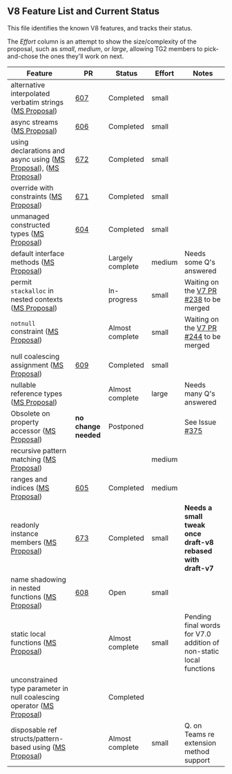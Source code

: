 ## V8 Feature List and Current Status

This file identifies the known V8 features, and tracks their status.

The *Effort* column is an attempt to show the size/complexity of the proposal, such as *small*, *medium*, or *large*, allowing TG2 members to pick-and-chose the ones they'll work on next.

Feature | PR | Status | Effort | Notes
------- | -- | ------ | ------ | ------
alternative interpolated verbatim strings ([MS Proposal](https://github.com/dotnet/csharplang/blob/main/proposals/csharp-8.0/alternative-interpolated-verbatim.md)) | [607](https://github.com/dotnet/csharpstandard/pull/607) | Completed | small | 
async streams ([MS Proposal](https://github.com/dotnet/csharplang/blob/main/proposals/csharp-8.0/async-streams.md)) | [606](https://github.com/dotnet/csharpstandard/pull/606) | Completed | small | 
using declarations and async using ([MS Proposal](https://github.com/dotnet/csharplang/blob/main/proposals/csharp-8.0/using.md)), ([MS Proposal](https://github.com/dotnet/csharplang/blob/main/proposals/csharp-8.0/async-using.md)) | [672](https://github.com/dotnet/csharpstandard/pull/672) | Completed | small | 
override with constraints ([MS Proposal](https://github.com/dotnet/csharplang/blob/main/proposals/csharp-8.0/constraints-in-overrides.md)) | [671](https://github.com/dotnet/csharpstandard/pull/671) | Completed | small | 
unmanaged constructed types ([MS Proposal](https://github.com/dotnet/csharplang/blob/main/proposals/csharp-8.0/constructed-unmanaged.md)) | [604](https://github.com/dotnet/csharpstandard/pull/604) | Completed | small |
default interface methods ([MS Proposal](https://github.com/dotnet/csharplang/blob/main/proposals/csharp-8.0/default-interface-methods.md)) | | Largely complete | medium | Needs some Q's answered
permit `stackalloc` in nested contexts ([MS Proposal](https://github.com/dotnet/csharplang/blob/main/proposals/csharp-8.0/nested-stackalloc.md)) |  | In-progress | small | Waiting on the [V7 PR #238](https://github.com/dotnet/csharpstandard/pull/238) to be merged
`notnull` constraint ([MS Proposal](https://github.com/dotnet/csharplang/blob/main/proposals/csharp-8.0/notnull-constraint.md)) | | Almost complete | small | Waiting on the [V7 PR #244](https://github.com/dotnet/csharpstandard/pull/244) to be merged
null coalescing assignment ([MS Proposal](https://github.com/dotnet/csharplang/blob/main/proposals/csharp-8.0/null-coalescing-assignment.md)) | [609](https://github.com/dotnet/csharpstandard/pull/609) | Completed | small | 
nullable reference types ([MS Proposal](https://github.com/dotnet/csharplang/blob/main/proposals/csharp-8.0/nullable-reference-types.md)) | | Almost complete | large | Needs many Q's answered
Obsolete on property accessor ([MS Proposal](https://github.com/dotnet/csharplang/blob/main/proposals/csharp-8.0/obsolete-accessor.md)) | **no change needed** | Postponed | | See Issue [#375](https://github.com/dotnet/csharpstandard/issues/375)
recursive pattern matching ([MS Proposal](https://github.com/dotnet/csharplang/blob/main/proposals/csharp-8.0/patterns.md)) | |  | medium |
ranges and indices ([MS Proposal](https://github.com/dotnet/csharplang/blob/main/proposals/csharp-8.0/ranges.md)) | [605](https://github.com/dotnet/csharpstandard/pull/605) | Completed | medium | 
readonly instance members ([MS Proposal](https://github.com/dotnet/csharplang/blob/main/proposals/csharp-8.0/readonly-instance-members.md)) | [673](https://github.com/dotnet/csharpstandard/pull/673) | Completed | small | **Needs a small tweak once draft-v8 rebased with draft-v7**
name shadowing in nested functions ([MS Proposal](https://github.com/dotnet/csharplang/blob/main/proposals/csharp-8.0/shadowing-in-nested-functions.md)) | [608](https://github.com/dotnet/csharpstandard/pull/608) | Open | small | 
static local functions ([MS Proposal](https://github.com/dotnet/csharplang/blob/main/proposals/csharp-8.0/static-local-functions.md)) | | Almost complete | small | Pending final words for V7.0 addition of non-static local functions
unconstrained type parameter in null coalescing operator ([MS Proposal](https://github.com/dotnet/csharplang/blob/main/proposals/csharp-8.0/unconstrained-null-coalescing.md)) | | Completed | |
disposable ref structs/pattern-based using ([MS Proposal](https://github.com/dotnet/csharplang/blob/main/proposals/csharp-8.0/using.md)) | | Almost complete | small | Q. on Teams re extension method support

